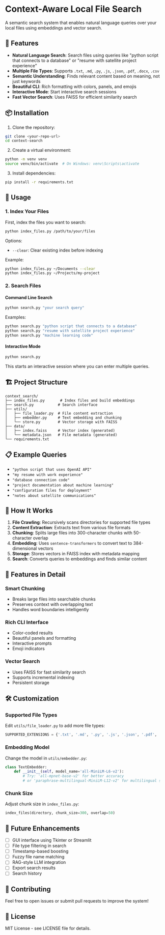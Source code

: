 # Context-Aware Local File Search

A semantic search system that enables natural language queries over your local files using embeddings and vector search.

## 🚀 Features

- **Natural Language Search**: Search files using queries like "python script that connects to a database" or "resume with satellite project experience"
- **Multiple File Types**: Supports `.txt`, `.md`, `.py`, `.js`, `.json`, `.pdf`, `.docx`, `.csv`
- **Semantic Understanding**: Finds relevant content based on meaning, not just keywords
- **Beautiful CLI**: Rich formatting with colors, panels, and emojis
- **Interactive Mode**: Start interactive search sessions
- **Fast Vector Search**: Uses FAISS for efficient similarity search

## 📦 Installation

1. Clone the repository:

```bash
git clone <your-repo-url>
cd context-search
```

2. Create a virtual environment:

```bash
python -m venv venv
source venv/bin/activate  # On Windows: venv\Scripts\activate
```

3. Install dependencies:

```bash
pip install -r requirements.txt
```

## 🔧 Usage

### 1. Index Your Files

First, index the files you want to search:

```bash
python index_files.py /path/to/your/files
```

Options:

- `--clear`: Clear existing index before indexing

Example:

```bash
python index_files.py ~/Documents --clear
python index_files.py ~/Projects/my-project
```

### 2. Search Files

#### Command Line Search

```bash
python search.py "your search query"
```

Examples:

```bash
python search.py "python script that connects to a database"
python search.py "resume with satellite project experience"
python search.py "machine learning code"
```

#### Interactive Mode

```bash
python search.py
```

This starts an interactive session where you can enter multiple queries.

## 🏗️ Project Structure

```
context_search/
├── index_files.py       # Index files and build embeddings
├── search.py           # Search interface
├── utils/
│   ├── file_loader.py  # File content extraction
│   ├── embedder.py     # Text embedding and chunking
│   └── store.py        # Vector storage with FAISS
├── data/
│   ├── index.faiss     # Vector index (generated)
│   └── metadata.json   # File metadata (generated)
└── requirements.txt
```

## 📋 Example Queries

- `"python script that uses OpenAI API"`
- `"my resume with work experience"`
- `"database connection code"`
- `"project documentation about machine learning"`
- `"configuration files for deployment"`
- `"notes about satellite communications"`

## 🔧 How It Works

1. **File Crawling**: Recursively scans directories for supported file types
2. **Content Extraction**: Extracts text from various file formats
3. **Chunking**: Splits large files into 300-character chunks with 50-character overlap
4. **Embedding**: Uses `sentence-transformers` to convert text to 384-dimensional vectors
5. **Storage**: Stores vectors in FAISS index with metadata mapping
6. **Search**: Converts queries to embeddings and finds similar content

## 🎨 Features in Detail

### Smart Chunking

- Breaks large files into searchable chunks
- Preserves context with overlapping text
- Handles word boundaries intelligently

### Rich CLI Interface

- Color-coded results
- Beautiful panels and formatting
- Interactive prompts
- Emoji indicators

### Vector Search

- Uses FAISS for fast similarity search
- Supports incremental indexing
- Persistent storage

## 🛠️ Customization

### Supported File Types

Edit `utils/file_loader.py` to add more file types:

```python
SUPPORTED_EXTENSIONS = {'.txt', '.md', '.py', '.js', '.json', '.pdf', '.docx', '.csv'}
```

### Embedding Model

Change the model in `utils/embedder.py`:

```python
class TextEmbedder:
    def __init__(self, model_name='all-MiniLM-L6-v2'):
        # Try: 'all-mpnet-base-v2' for better accuracy
        # or 'paraphrase-multilingual-MiniLM-L12-v2' for multilingual support
```

### Chunk Size

Adjust chunk size in `index_files.py`:

```python
index_files(directory, chunk_size=300, overlap=50)
```

## 🔮 Future Enhancements

- [ ] GUI interface using Tkinter or Streamlit
- [ ] File type filtering in search
- [ ] Timestamp-based boosting
- [ ] Fuzzy file name matching
- [ ] RAG-style LLM integration
- [ ] Export search results
- [ ] Search history

## 🤝 Contributing

Feel free to open issues or submit pull requests to improve the system!

## 📄 License

MIT License - see LICENSE file for details.
